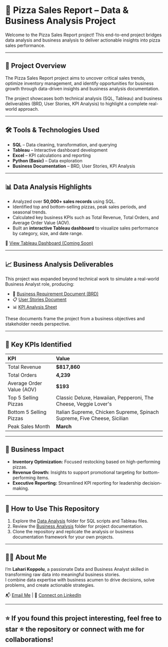 # 🍕 Pizza Sales Report – Data & Business Analysis Project

Welcome to the Pizza Sales Report project! This end-to-end project bridges data analysis and business analysis to deliver actionable insights into pizza sales performance.

---

## 📌 Project Overview

The Pizza Sales Report project aims to uncover critical sales trends, optimize inventory management, and identify opportunities for business growth through data-driven insights and business analysis documentation.

The project showcases both technical analysis (SQL, Tableau) and business deliverables (BRD, User Stories, KPI Analysis) to highlight a complete real-world approach.

---

## 🛠️ Tools & Technologies Used

- **SQL** – Data cleaning, transformation, and querying
- **Tableau** – Interactive dashboard development
- **Excel** – KPI calculations and reporting
- **Python (Basic)** – Data exploration
- **Business Documentation** – BRD, User Stories, KPI Analysis

---

## 📊 Data Analysis Highlights

- Analyzed over **50,000+ sales records** using SQL.
- Identified top and bottom-selling pizzas, peak sales periods, and seasonal trends.
- Calculated key business KPIs such as Total Revenue, Total Orders, and Average Order Value (AOV).
- Built an **interactive Tableau dashboard** to visualize sales performance by category, size, and date range.

🔗 [View Tableau Dashboard (Coming Soon)]()

---

## 📈 Business Analysis Deliverables

This project was expanded beyond technical work to simulate a real-world Business Analyst role, producing:

- 📄 [Business Requirement Document (BRD)](link-here)
- 📋 [User Stories Document](link-here)
- 📊 [KPI Analysis Sheet](link-here)

These documents frame the project from a business objectives and stakeholder needs perspective.

---

## 📌 Key KPIs Identified

| KPI | Value |
|:---|:---|
| Total Revenue | **$817,860** |
| Total Orders | **4,239** |
| Average Order Value (AOV) | **$193** |
| Top 5 Selling Pizzas | Classic Deluxe, Hawaiian, Pepperoni, The Cheese, Veggie Lover's |
| Bottom 5 Selling Pizzas | Italian Supreme, Chicken Supreme, Spinach Supreme, Five Cheese, Sicilian |
| Peak Sales Month | **March** |

---

## 🧠 Business Impact

- **Inventory Optimization:** Focused restocking based on high-performing pizzas.
- **Revenue Growth:** Insights to support promotional targeting for bottom-performing items.
- **Executive Reporting:** Streamlined KPI reporting for leadership decision-making.

---

## 🚀 How to Use This Repository

1. Explore the [Data Analysis](./Data_Analysis/) folder for SQL scripts and Tableau files.
2. Review the [Business Analysis](./Business_Analysis/) folder for project documentation.
3. Clone the repository and replicate the analysis or business documentation framework for your own projects.

---

## 🙋‍♀️ About Me

I’m **Lahari Koppolu**, a passionate Data and Business Analyst skilled in transforming raw data into meaningful business stories.  
I combine data expertise with business acumen to drive decisions, solve problems, and create actionable strategies.

📬 [Email Me](mailto:laharikoppolu2023@gmail.com) | 🔗 [Connect on LinkedIn](https://linkedin.com/in/lahari-koppolu)

---

## ⭐ If you found this project interesting, feel free to star ⭐ the repository or connect with me for collaborations!
